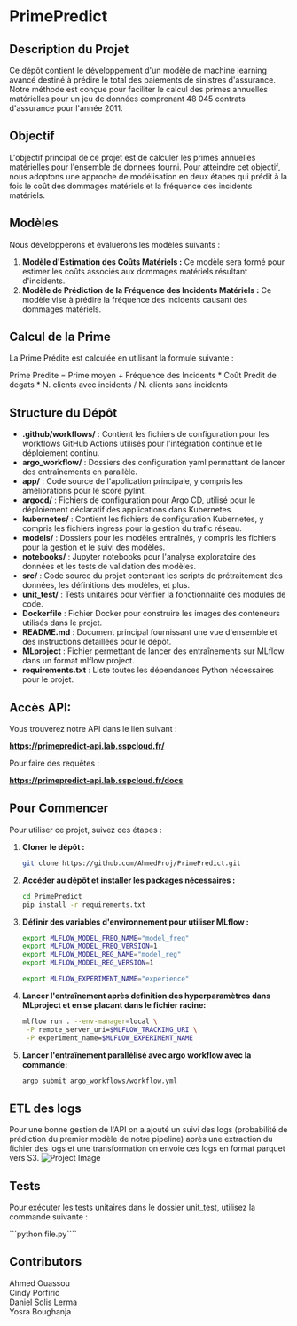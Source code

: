 # PrimePredict


## Description du Projet
Ce dépôt contient le développement d'un modèle de machine learning avancé destiné à prédire le total des paiements de sinistres d'assurance. Notre méthode est conçue pour faciliter le calcul des primes annuelles matérielles pour un jeu de données comprenant 48 045 contrats d'assurance pour l'année 2011.

## Objectif
L'objectif principal de ce projet est de calculer les primes annuelles matérielles pour l'ensemble de données fourni. Pour atteindre cet objectif, nous adoptons une approche de modélisation en deux étapes qui prédit à la fois le coût des dommages matériels et la fréquence des incidents matériels.

## Modèles
Nous développerons et évaluerons les modèles suivants :

1. **Modèle d'Estimation des Coûts Matériels :** Ce modèle sera formé pour estimer les coûts associés aux dommages matériels résultant d'incidents.
2. **Modèle de Prédiction de la Fréquence des Incidents Matériels :** Ce modèle vise à prédire la fréquence des incidents causant des dommages matériels.

## Calcul de la Prime
La Prime Prédite est calculée en utilisant la formule suivante :

Prime Prédite = Prime moyen + Fréquence des Incidents * Coût Prédit de degats * N. clients avec incidents / N. clients sans incidents

## Structure du Dépôt

- **.github/workflows/** : Contient les fichiers de configuration pour les workflows GitHub Actions utilisés pour l'intégration continue et le déploiement continu.
- **argo_workflow/** : Dossiers des configuration yaml permattant de lancer des entraînements en parallèle.
- **app/** : Code source de l'application principale, y compris les améliorations pour le score pylint.
- **argocd/** : Fichiers de configuration pour Argo CD, utilisé pour le déploiement déclaratif des applications dans Kubernetes.
- **kubernetes/** : Contient les fichiers de configuration Kubernetes, y compris les fichiers ingress pour la gestion du trafic réseau.
- **models/** : Dossiers pour les modèles entraînés, y compris les fichiers pour la gestion et le suivi des modèles.
- **notebooks/** : Jupyter notebooks pour l'analyse exploratoire des données et les tests de validation des modèles.
- **src/** : Code source du projet contenant les scripts de prétraitement des données, les définitions des modèles, et plus.
- **unit_test/** : Tests unitaires pour vérifier la fonctionnalité des modules de code.
- **Dockerfile** : Fichier Docker pour construire les images des conteneurs utilisés dans le projet.
- **README.md** : Document principal fournissant une vue d'ensemble et des instructions détaillées pour le dépôt.
- **MLproject** : Fichier permettant de lancer des entraînements sur MLflow dans un format mlflow project. 
- **requirements.txt** : Liste toutes les dépendances Python nécessaires pour le projet.

## Accès API:
Vous trouverez notre API dans le lien suivant : 

**https://primepredict-api.lab.sspcloud.fr/**

Pour faire des requêtes : 

**https://primepredict-api.lab.sspcloud.fr/docs**


## Pour Commencer

Pour utiliser ce projet, suivez ces étapes :

1. **Cloner le dépôt :**
   ```bash
   git clone https://github.com/AhmedProj/PrimePredict.git
2. **Accéder au dépôt et installer les packages nécessaires :**
   ```bash
   cd PrimePredict
   pip install -r requirements.txt
3. **Définir des variables d'environnement pour utiliser MLflow :**
   ```bash
   export MLFLOW_MODEL_FREQ_NAME="model_freq"
   export MLFLOW_MODEL_FREQ_VERSION=1 
   export MLFLOW_MODEL_REG_NAME="model_reg"
   export MLFLOW_MODEL_REG_VERSION=1 

   export MLFLOW_EXPERIMENT_NAME="experience"

5. **Lancer l'entraînement après definition des hyperparamètres dans MLproject et en se placant dans le fichier racine:**
   ```bash
   mlflow run . --env-manager=local \
    -P remote_server_uri=$MLFLOW_TRACKING_URI \
    -P experiment_name=$MLFLOW_EXPERIMENT_NAME

6. **Lancer l'entraînement parallélisé avec argo workflow avec la commande:**
   ```bash
   argo submit argo_workflows/workflow.yml

## ETL des logs

Pour une bonne gestion de l'API on a ajouté un suivi des logs (probabilité de prédiction du premier modèle de notre pipeline) après une extraction du fichier des logs et une transformation on envoie ces logs en format parquet vers S3.
![Project Image](data_S3.png)

## Tests

Pour exécuter les tests unitaires dans le dossier unit_test, utilisez la commande suivante :

```python file.py````


## Contributors
Ahmed Ouassou  
Cindy Porfirio  
Daniel Solis Lerma  
Yosra Boughanja
